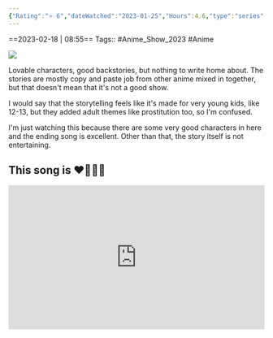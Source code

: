 ```yaml
---
{"Rating":"⭐ 6","dateWatched":"2023-01-25","Hours":4.6,"type":"series","subType":"series","title":"Ningen Fushin no Boukensha-tachi ga Sekai wo Sukuu you desu","englishTitle":"Ningen Fushin: Adventurers Who Don't Believe in Humanity Will Save the World","year":2023,"dataSource":"MALAPI","url":"https://myanimelist.net/anime/49612/Ningen_Fushin_no_Boukensha-tachi_ga_Sekai_wo_Sukuu_you_desu","id":49612,"genres":["Action","Adventure","Fantasy"],"studios":["Geek Toys"],"episodes":12,"duration":"23 min per ep","onlineRating":6.74,"actors":null,"image":"https://cdn.myanimelist.net/images/anime/1446/131578.jpg","released":true,"streamingServices":["Crunchyroll","Aniplus TV","Bahamut Anime Crazy","Bilibili Global","CatchPlay","Laftel","MeWatch","Muse Asia","Sushiroll","iQIYI"],"airing":true,"airedFrom":"10/01/2023","airedTo":"01/01/1970","watched":false,"lastWatched":"","personalRating":0,"tags":["mediaDB/tv/series"],"dg-publish":true,"status":"🟢 watched","permalink":"/media-db/series/ningen-fushin-no-boukensha-tachi-ga-sekai-wo-sukuu-you-desu-2023/","dgPassFrontmatter":true,"noteIcon":"3","created":"2023-11-14T21:08:36.209+05:30","updated":"2023-12-19T11:58:33.605+05:30"}
---
```


==2023-02-18 | 08:55==
Tags:: #Anime_Show_2023 #Anime 

<img src="https://cdn.myanimelist.net/images/anime/1446/131578.jpg">

Lovable characters, good backstories, but nothing to write home about. The stories are mostly copy and paste job from other anime mixed in together, but that doesn't mean that it's not a good show.

I would say that the storytelling feels like it's made for very young kids, like 12-13, but they added adult themes like prostitution too, so I'm confused.

I'm just watching this because there are some very good characters in here and the ending song is excellent. Other than that, the story itself is not entertaining.

## This song is ❤️‍🔥👌🏻
<div style="position: relative; padding-bottom: 56.25%; /* 16:9 aspect ratio */">
  <iframe
    src="https://www.youtube.com/embed/5FIqAwUAVSs"
    style="position: absolute; top: 0; left: 0; width: 100%; height: 100%;"
    allow="autoplay; fullscreen"
    frameborder="0"
    scrolling="no"
  ></iframe>
</div>